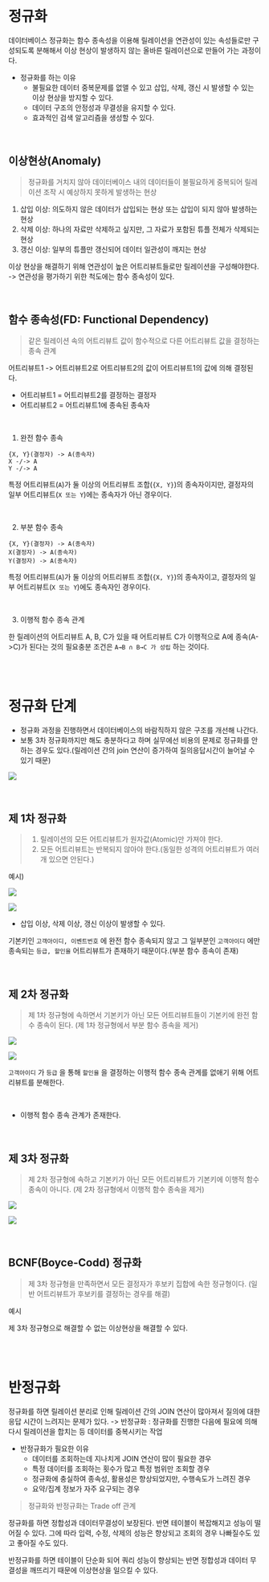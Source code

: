 # 정규화

데이터베이스 정규화는 함수 종속성을 이용해 릴레이션을 연관성이 있는 속성들로만 구성되도록 분해해서 이상 현상이 발생하지 않는 올바른 릴레이션으로 만들어 가는 과정이다.

- 정규화를 하는 이유
    - 불필요한 데이터 중복문제를 없앨 수 있고 삽입, 삭제, 갱신 시 발생할 수 있는 이상 현상을 방지할 수 있다.
    - 데이터 구조의 안정성과 무결성을 유지할 수 있다.
    - 효과적인 검색 알고리즘을 생성할 수 있다.

<br>

## 이상현상(Anomaly)
> 정규화를 거치지 않아 데이터베이스 내의 데이터들이 불필요하게 중복되어 릴레이션 조작 시 예상하지 못하게 발생하는 현상

1. 삽입 이상: 의도하지 않은 데이터가 삽입되는 현상 또는 삽입이 되지 않아 발생하는 현상
2. 삭제 이상: 하나의 자료만 삭제하고 싶지만, 그 자료가 포함된 튜플 전체가 삭제되는 현상
3. 갱신 이상: 일부의 튜플만 갱신되어 데이터 일관성이 깨지는 현상

이상 현상을 해결하기 위해 연관성이 높은 어트리뷰트들로만 릴레이션을 구성해야한다. -> 연관성을 평가하기 위한 척도에는 함수 종속성이 있다.

<br>

## 함수 종속성(FD: Functional Dependency)
> 같은 릴레이션 속의 어트리뷰트 값이 함수적으로 다른 어트리뷰트 값을 결정하는 종속 관계

어트리뷰트1 -> 어트리뷰트2로 어트리뷰트2의 값이 어트리뷰트1의 값에 의해 결정된다.
- 어트리뷰트1 = 어트리뷰트2를 결정하는 결정자
- 어트리뷰트2 = 어트리뷰트1에 종속된 종속자

<br>

1. 완전 함수 종속

```
{X, Y}(결정자) -> A(종속자)
X -/-> A
Y -/-> A
```

특정 어트리뷰트(`A`)가 둘 이상의 어트리뷰트 조합(`{X, Y}`)의 종속자이지만, 결정자의 일부 어트리뷰트(`X 또는 Y`)에는 종속자가 아닌 경우이다.

<br>

2. 부분 함수 종속

```
{X, Y}(결정자) -> A(종속자)
X(결정자) -> A(종속자)
Y(결정자) -> A(종속자)
```

특정 어트리뷰트(`A`)가 둘 이상의 어트리뷰트 조합(`{X, Y}`)의 종속자이고, 결정자의 일부 어트리뷰트(`X 또는 Y`)에도 종속자인 경우이다.

<br>

3. 이행적 함수 종속 관계

한 릴레이션의 어트리뷰트 A, B, C가 있을 때 어트리뷰트 C가 이행적으로 A에 종속(A->C)가 된다는 것의 필요충분 조건은 `A→B ∩ B→C 가 성립` 하는 것이다.

<br><br>

# 정규화 단계
- 정규화 과정을 진행하면서 데이터베이스의 바람직하지 않은 구조를 개선해 나간다.
- 보통 3차 정규화까지만 해도 충분하다고 하며 실무에선 비용의 문제로 정규화를 안하는 경우도 있다.(릴레이션 간의 join 연산이 증가하여 질의응답시간이 늘어날 수 있기 때문)


![](../../Database/img/Regularization/Untitled%209.png)

<br>

## 제 1차 정규화
> 1. 릴레이션의 모든 어트리뷰트가 원자값(Atomic)만 가져야 한다. 
> 2. 모든 어트리뷰트는 반복되지 않아야 한다.(동일한 성격의 어트리뷰트가 여러개 있으면 안된다.)

예시)

![](../../Database/img/Regularization/Untitled%2013.png)

![](../../Database/img/Regularization/Untitled%2014.png)

- 삽입 이상, 삭제 이상, 갱신 이상이 발생할 수 있다.

기본키인 `고객아이디, 이벤트번호` 에 완전 함수 종속되지 않고 그 일부분인 `고객아이디` 에만 종속되는 `등급, 할인율` 어트리뷰트가 존재하기 때문이다.(부분 함수 종속이 존재)

<br>

## 제 2차 정규화
> 제 1차 정규형에 속하면서 기본키가 아닌 모든 어트리뷰트들이 기본키에 완전 함수 종속이 된다. (제 1차 정규형에서 부분 함수 종속을 제거)

![](../../Database/img/Regularization/Untitled%2015.png)

![](../../Database/img/Regularization/Untitled%2016.png)

`고객아이디` 가 `등급` 을 통해 `할인율` 을 결정하는 이행적 함수 종속 관계를 없애기 위해 어트리뷰트를 분해한다.

<br>

- 이행적 함수 종속 관계가 존재한다.

<br>

## 제 3차 정규화
> 제 2차 정규형에 속하고 기본키가 아닌 모든 어트리뷰트가 기본키에 이행적 함수 종속이 아니다. (제 2차 정규형에서 이행적 함수 종속을 제거)

![](../../Database/img/Regularization/Untitled%2017.png)

![](../../Database/img/Regularization/Untitled%2018.png)

<br>

## BCNF(Boyce-Codd) 정규화
> 제 3차 정규형을 만족하면서 모든 결정자가 후보키 집합에 속한 정규형이다. (일반 어트리뷰트가 후보키를 결정하는 경우를 해결)

예시

제 3차 정규형으로 해결할 수 없는 이상현상을 해결할 수 있다.

<br><br>

# 반정규화

정규화를 하면 릴레이션 분리로 인해 릴레이션 간의 JOIN 연산이 많아져서 질의에 대한 응답 시간이 느려지는 문제가 있다. -> 반정규화 : 정규화를 진행한 다음에 필요에 의해 다시 릴레이션을 합치는 등 데이터를 중복시키는 작업

- 반정규화가 필요한 이유
    - 데이터를 조회하는데 지나치게 JOIN 연산이 많이 필요한 경우
    - 특정 데이터를 조회하는 횟수가 많고 특정 범위만 조회할 경우
    - 정규화에 충실하여 종속성, 활용성은 향상되었지만, 수행속도가 느려진 경우
    - 요약/집계 정보가 자주 요구되는 경우

> 정규화와 반정규화는 Trade off 관계

정규화를 하면 정합성과 데이터무결성이 보장된다. 반면 테이블이 복잡해지고 성능이 떨어질 수 있다. 그에 따라 입력, 수정, 삭제의 성능은 향상되고 조회의 경우 나빠질수도 있고 좋아질 수도 있다.

반정규화를 하면 테이블이 단순화 되어 쿼리 성능이 향상되는 반면 정합성과 데이터 무결성을 깨뜨리기 때문에 이상현상을 일으킬 수 있다.
